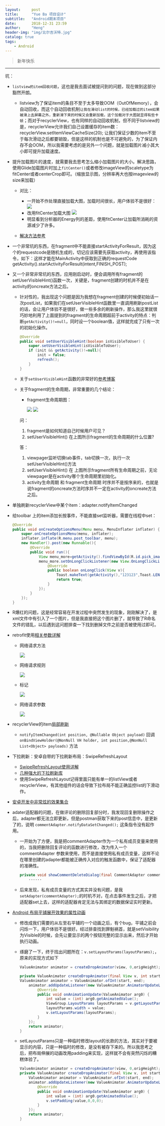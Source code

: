 ```yaml
---
layout:     post
title:      "Yue Ba 项目设计"
subtitle:   "Android期末项目"
date:       2018-12-31 23:59
author:     "Heng"
header-img: "img/比尔吉沃特.jpg"
catalog: true
tags:
    - Android
---
```


>新年快乐

---

坑：
- `listview的item回收问题`，这也是我去面试被提问到的问题，现在做到这部分豁然开朗。
    - listview为了保证item的条目不至于太多导致OOM（OutOfMemory），会自动回收，而这个自动回收机制`让我在滑动list的时候，已经加载过的item如果被滑上去屏幕之外，重新滑下来的时候又会重新加载，这个加载对于大图就显得有些卡顿`；而对于recyclerView，也有同样的自动回收机制，但不同于listview的是，recyclerView允许我们自己设置缓存的item数：
        recyclerView.setItemViewCacheSize(20);
    让我们保证少数的item不至于每次滑动之后都要销毁，但是这样的机制也是不可避免的，为了保证内存不会OOM，所以我需要考虑的是另外一个问题，就是加载图片减小其大小即可提升加载速度。

- 提升加载图片的速度，就需要我去思考怎么缩小加载图片的大小。解决思路，使用Glide加载图片时加上`fitCenter()`或者修改imageView的scaletype为fitCenter或者centerCrop即可。（缩放显示图，分辨率再大也按imageview的size来加载）
    - 对比：
        - 一开始不作处理直接加载大图，加载时间很长，用户体验不是很好：
            ![](/img/in-post/post-Android/final_project/2_2.png)
        - 改用fitCenter加载大图
            ![](/img/in-post/post-Android/final_project/2_1.png)
        - 明显看到分析器的Energy列的差距，使用fitCenter让加载所消耗的资源减少了许多。

    - [解决方法参考](https://blog.csdn.net/myth13141314/article/details/78248267)

- 一个非常坑的东西，在fragment中不能直接startActivityForResult，因为这个的requestcode是随机生成的，切记应该需要先获取activity，再使用该指令，如下：这样才能在MainActivity中获取到正确的requestCode
        getActivity().startActivityForResult(intent,FINISH_POST);

- 又一个非常非常坑的东西，应用刚启动时，便会调用所有fragment的setUserVisibleHint()函数一次，关键是，fragment创建的时机并不是在activity的oncreate方法之后。
    - 针对性的，我出现这个问题是因为我想在fragment创建的时候便初始话一次postList，如果我们在setUserVisibleHint函数里一直调用刷新postList的话，会让用户体验不是很好，做一些多余的刷新操作，那么我这里就很巧妙地利用了上面提到的fragment的生命周期超前于activity的特点：判断`getActivity()!=null`，同时设一个boolean值，这样就完成了只有一次的初始化操作。
        ```java
        @Override
        public void setUserVisibleHint(boolean isVisibleToUser) {
            super.setUserVisibleHint(isVisibleToUser);
            if (init && getActivity()!=null){
                init = false;
                refresh();
            }
        }
        ```
    - 关于`setUserVisibleHint`函数的非常好的[参考博客](https://blog.csdn.net/czhpxl007/article/details/51277319)
    - 关于fragment的生命周期，非常重要的几个结论：
        - fragment生命周期图：

            ![](/img/in-post/post-Android/final_project/4_1.png)
            ![](/img/in-post/post-Android/final_project/4_1.png)

        问：
        1. fragment是如何知道自己时候用户可见？
        2. setUserVisibleHint() 在上图所示fragment的生命周期的什么位置?

        答：
        1. viewpager监听切换tab事件，tab切换一次，执行一次setUserVisibleHint()方法
        2. setUserVisibleHint() 在 上图所示fragment所有生命周期之前，无论viewpager是在activity哪个生命周期里初始化。
        3. activity生命周期 和 fragment生命周期 时序并不是按序来的，也就是说fragment的oncreate方法时序并不一定在activity的oncreate方法之后。


- 单独刷新recyclerView中某个item：adapter.notifyItemChanged

- 给toolbar 上的item添加长按事件，不能直接set监听器，需要在线程中set：
    ```java
    @Override
    public void onCreateOptionsMenu(Menu menu, MenuInflater inflater) {
        super.onCreateOptionsMenu(menu, inflater);
        inflater.inflate(R.menu.post_toolbar, menu);
        new Handler().post(new Runnable(){
            @Override
            public void run(){
                View menu_more=getActivity().findViewById(R.id.pick_image);
                menu_more.setOnLongClickListener(new View.OnLongClickListener(){
                    @Override
                    public boolean onLongClick(View v){
                        Toast.makeText(getActivity(),"123123",Toast.LENGTH_SHORT).show();
                        return true;
                    }
                });
            }
        });
    }
    ```

- R爆红的问题，这是经常容易在开发过程中突然发生的现象，刚刚解决了，是xml文件中有引入了一个图片，但是我直接把这个图片删了，就导致了R命名文件的错乱，以后遇到这问题排查一下找到删掉文件之前是否被使用过即可。

- retrofit使用[相关参数详解](https://blog.csdn.net/qq_40543575/article/details/79183601)
    - 网络请求方法

        ![](/img/in-post/post-Android/final_project/8_1.png)
    - 网络请求规则 

        ![](/img/in-post/post-Android/final_project/8_2.png)
    
    - 标记

        ![](/img/in-post/post-Android/final_project/8_3.png)

    - 网络请求参数

        ![](/img/in-post/post-Android/final_project/8_4.png)

- recyclerView的item[局部刷新](https://blog.csdn.net/OneDeveloper/article/details/79721284)
    - `notifyItemChanged(int position, @Nullable Object payload)` 回调 `onBindViewHolder(@NonNull VH holder, int position,@NonNull List<Object> payloads)` 方法

- 下拉刷新：安卓自带的下拉刷新布局：SwipeRefreshLayout
    - [SwipeRefreshLayout使用详解](https://blog.csdn.net/etwge/article/details/80136513)
    - [几种强大的下拉刷新库](https://www.cnblogs.com/foxy/p/7825073.html)
    - 使用SwipeRefreshLayout记得里面只能有单一的listView或者recyclerView，有其他组件的话会导致下拉布局不能正确监控list的下滑动作。

- [安卓开发中非常炫的效果集合](https://www.cnblogs.com/ldq2016/p/5217590.html)


- adater适配器的问题，在做评论的删除回复部分时，我发现回复删除操作之后，adapter都无法立即更新，但是postman获取下来的post信息中，是更新了的，说明 `commentAdapter.notifyDataSetChanged();` 这条指令没有起作用。
    - 一开始为了方便，我是把commentAdapter作为一个私有成员变量来使用的，当我把删除回复评论的函数进行修改，改为传入一个commentAdapter 参数来使用，而不是直接使用私有成员变量，这样不论在哪里创建的adapter都能被正确传入对应的触发函数中，保证了适配器的准确性。
        ```java
        private void showCommentDeleteDialog(final CommentAdapter commentAdapter, final int commentId, final int postIndex, final int commentIndex)
            ······
        ```
    - 后来发现，私有成员变量的方式其实并没有问题，是我`setAdapter(commentAdapter);`的时机不对，在点击事件发生之后，才把适配器set上去，这样的适配器肯定无法与其绑定的数据保证实时更新。

- [Android 布局平铺展开效果的属性动画](https://blog.csdn.net/debbytang/article/details/68496728)
    - 修改成我们需要的从左至右平铺的一个动画之后，有个bug，平铺之前会闪烁一下，用户体验不是很好。经过排查找到罪魁祸首，就是setVisibility为Visible的时候，会先让要显示的两个按钮完整的显示出来，然后才开始执行动画。

    - 琢磨了一下，终于找出问题所在：`v.setLayoutParams(layoutParams);`，原来的实现方式如下
        ```java
        ValueAnimator animator = createDropAnimator(view, 0,origHeight);

        private ValueAnimator createDropAnimator(final View v, int start, int end) {
        ValueAnimator animator = ValueAnimator.ofInt(start, end);
            animator.addUpdateListener(new ValueAnimator.AnimatorUpdateListener() {
                @Override
                public void onAnimationUpdate(ValueAnimator arg0) {
                    int value = (int) arg0.getAnimatedValue();
                    ViewGroup.LayoutParams layoutParams = v.getLayoutParams();
                    layoutParams.width = value;
                    v.setLayoutParams(layoutParams);
                }
            });
            return animator;
        }
        ```
    - setLayoutParams只是一种临时修改layout的长款的方法，其实对于要被显示的内容，只是一种临时的修改，是没有被存下来的。所以我思考之后，把布局伸展的动画改用padding来实现，这样就不会有突然闪烁的糟糕体验了。
        ```java
        ValueAnimator animator = createDropAnimator(view, 0,origHeight);
        private ValueAnimator createDropAnimator(final View v, int start, int end) {
            ValueAnimator animator = ValueAnimator.ofInt(start, end);
            animator.addUpdateListener(new ValueAnimator.AnimatorUpdateListener() {
                @Override
                public void onAnimationUpdate(ValueAnimator arg0) {
                    int value = (int) arg0.getAnimatedValue();
                    v.setPadding(value,0,0,0);
                }
            });
            return animator;
        }
        ```
